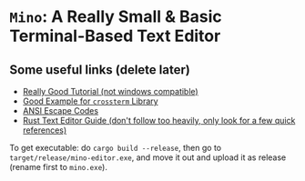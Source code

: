 # `Mino`: A Really Small & Basic Terminal-Based Text Editor

## Some useful links (delete later)
* [Really Good Tutorial (not windows compatible)](https://viewsourcecode.org/snaptoken/kilo/)
* [Good Example for `crossterm` Library](https://stackoverflow.com/questions/59890270/how-do-i-overwrite-console-output/)
* [ANSI Escape Codes](https://gist.github.com/fnky/458719343aabd01cfb17a3a4f7296797)
* [Rust Text Editor Guide (don't follow too heavily, only look for a few quick references)](https://medium.com/@otukof/build-your-text-editor-with-rust-part-2-74e03daef237)

To get executable: do `cargo build --release`, then go to `target/release/mino-editor.exe`, and move it out and upload it as release (rename first to `mino.exe`).
